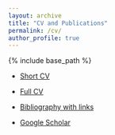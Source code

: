 ```yaml
---
layout: archive
title: "CV and Publications"
permalink: /cv/
author_profile: true
---
```


{% include base_path %}

* [Short CV](/files/cv-short.pdf)
* [Full CV](/files/cv.pdf)

* [Bibliography with links](/publications/bibliography.html)
* [Google Scholar](https://scholar.google.com/citations?user=lLBHtFUAAAAJ&hl=sv&oi=ao)
